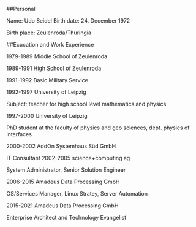 ##Personal	

Name:	Udo Seidel
Birth date:	24. December 1972

Birth place: Zeulenroda/Thuringia

##Ecucation and Work Experience

1979-1989	Middle School of Zeulenroda

1989-1991	High School of Zeulenroda

1991-1992	Basic Military Service

1992-1997	University of Leipzig

Subject: teacher for high school level mathematics and physics

1997-2000	University of Leipzig

PhD student at the faculty of physics and geo sciences, dept. physics of interfaces

2000-2002	AddOn Systemhaus Süd GmbH

IT Consultant
2002-2005	science+computing ag

System Administrator, Senior Solution Engineer

2006-2015	Amadeus Data Processing GmbH

OS/Services Manager, Linux Stratey, Server Automation

2015-2021 Amadeus Data Processing GmbH

Enterprise Architect and Technology Evangelist
